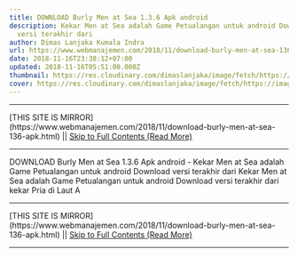 ```yaml
---
title: DOWNLOAD Burly Men at Sea 1.3.6 Apk android
description: Kekar Men at Sea adalah Game Petualangan untuk android Download
  versi terakhir dari
author: Dimas Lanjaka Kumala Indra
url: https://www.webmanajemen.com/2018/11/download-burly-men-at-sea-136-apk.html
date: 2018-11-16T23:38:12+07:00
updated: 2018-11-16T05:51:00.000Z
thumbnail: https://res.cloudinary.com/dimaslanjaka/image/fetch/https://image.revdl.com/2017/burly-men-at-sea-1.png
cover: https://res.cloudinary.com/dimaslanjaka/image/fetch/https://image.revdl.com/2017/burly-men-at-sea-1.png
---
```


<hr/> [THIS SITE IS MIRROR](https://www.webmanajemen.com/2018/11/download-burly-men-at-sea-136-apk.html) || <a href="https://www.webmanajemen.com/2018/11/download-burly-men-at-sea-136-apk.html" rel="follow" class="button" id="read-more">Skip to Full Contents (Read More)</a> <hr/> DOWNLOAD Burly Men at Sea 1.3.6 Apk android - Kekar Men at Sea adalah Game Petualangan untuk android Download versi terakhir dari Kekar Men at Sea                adalah Game Petualangan untuk android         
        Download versi terakhir dari                                     kekar Pria di Laut                             A <hr/> [THIS SITE IS MIRROR](https://www.webmanajemen.com/2018/11/download-burly-men-at-sea-136-apk.html) || <a href="https://www.webmanajemen.com/2018/11/download-burly-men-at-sea-136-apk.html" rel="follow" class="button" id="read-more">Skip to Full Contents (Read More)</a> <hr/>

<script>
    if (location.host.includes('dimaslanjaka12')) {
      location.replace('https://www.webmanajemen.com/2018/11/download-burly-men-at-sea-136-apk.html');
    }
  </script>